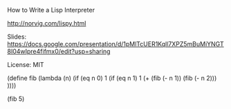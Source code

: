 How to Write a Lisp Interpreter

http://norvig.com/lispy.html

Slides: https://docs.google.com/presentation/d/1pMlTcUER1Kqll7XPZ5mBuMiYNGT8I04wIpre4fifmx0/edit?usp=sharing

License: MIT

(define fib (lambda (n) (if (eq n 0) 1 (if (eq n 1) 1   (+ (fib (- n 1)) (fib (- n 2)))   ))))

(fib 5)
